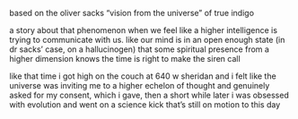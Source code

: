 based on the oliver sacks “vision from the universe” of true indigo

a story about that phenomenon when we feel like a higher intelligence is trying to communicate with us. like our mind is in an open enough state (in dr sacks’ case, on a hallucinogen) that some spiritual presence from a higher dimension knows the time is right to make the siren call

like that time i got high on the couch at 640 w sheridan and i felt like the universe was inviting me to a higher echelon of thought and genuinely asked for my consent, which i gave, then a short while later i was obsessed with evolution and went on a science kick that’s still on motion to this day